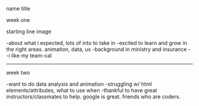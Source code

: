 name
title

week one

starting line image

-about what i expected, lots of into to take in
-excited to learn and grow in the right areas. animation, data, ux
-background in ministry and insurance
--i like my team-cal

---

week two

-want to do data analysis and animation
-struggling w/ html elements/attributes, what to use when
-thankful to have great instructors/classmates to help. google is great. friends who are coders.